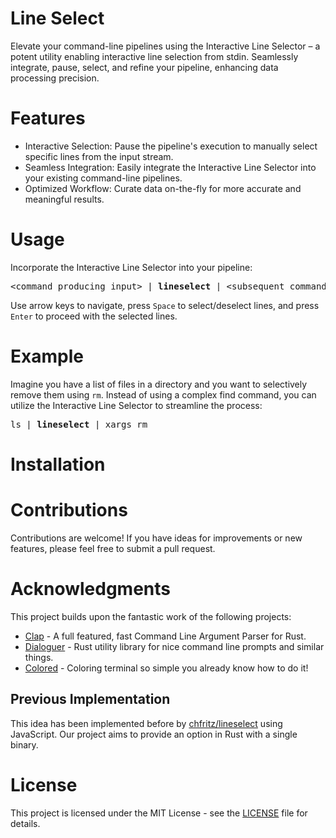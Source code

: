 # Line Select

Elevate your command-line pipelines using the Interactive Line Selector – a potent utility enabling interactive line selection from stdin. Seamlessly integrate, pause, select, and refine your pipeline, enhancing data processing precision.

# Features
- Interactive Selection: Pause the pipeline's execution to manually select specific lines from the input stream.
- Seamless Integration: Easily integrate the Interactive Line Selector into your existing command-line pipelines.
- Optimized Workflow: Curate data on-the-fly for more accurate and meaningful results.

# Usage

Incorporate the Interactive Line Selector into your pipeline:

<pre>
&lt;command producing input&gt; | <b>lineselect</b> | &lt;subsequent command&gt;
</pre>

Use arrow keys to navigate, press `Space` to select/deselect lines, and press `Enter` to proceed with the selected lines.

# Example

Imagine you have a list of files in a directory and you want to selectively remove them using `rm`. Instead of using a complex find command, you can utilize the Interactive Line Selector to streamline the process:

<pre>
ls | <b>lineselect</b> | xargs rm
</pre>

# Installation

# Contributions

Contributions are welcome! If you have ideas for improvements or new features, please feel free to submit a pull request.

# Acknowledgments

This project builds upon the fantastic work of the following projects:

- [Clap](https://github.com/clap-rs/clap) - A full featured, fast Command Line Argument Parser for Rust.
- [Dialoguer](https://github.com/console-rs/dialoguer) - Rust utility library for nice command line prompts and similar things.
- [Colored](https://github.com/colored-rs/colored) - Coloring terminal so simple you already know how to do it!

## Previous Implementation

This idea has been implemented before by [chfritz/lineselect](https://github.com/chfritz/lineselect) using JavaScript. Our project aims to provide an option in Rust with a single binary.

# License

This project is licensed under the MIT License - see the [LICENSE](LICENSE) file for details.
